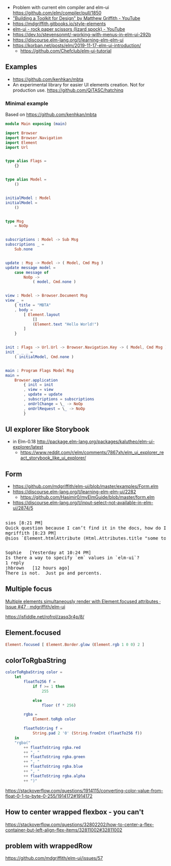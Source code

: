 - Problem with current elm compiler and elm-ui https://github.com/elm/compiler/pull/1850
- ["Building a Toolkit for Design" by Matthew Griffith - YouTube](https://www.youtube.com/watch?v=Ie-gqwSHQr0)
- https://mdgriffith.gitbooks.io/style-elements
- [elm-ui - rock paper scissors (lizard spock) - YouTube](https://www.youtube.com/watch?v=fhMLEOr8C4U)
- https://dev.to/stevensonmt/-working-with-menus-in-elm-ui-292b
- https://discourse.elm-lang.org/t/learning-elm-elm-ui
- https://korban.net/posts/elm/2019-11-17-elm-ui-introduction/
  - https://github.com/Chefclub/elm-ui-tutorial

## Examples

- https://github.com/kenhkan/mbta
- An experimental library for easier UI elements creation. Not for production use. https://github.com/QiTASC/hatchinq

### Minimal example

Based on https://github.com/kenhkan/mbta

```elm
module Main exposing (main)

import Browser
import Browser.Navigation
import Element
import Url


type alias Flags =
    {}


type alias Model =
    ()


initialModel : Model
initialModel =
    ()


type Msg
    = NoOp


subscriptions : Model -> Sub Msg
subscriptions _ =
    Sub.none


update : Msg -> Model -> ( Model, Cmd Msg )
update message model =
    case message of
        NoOp ->
            ( model, Cmd.none )


view : Model -> Browser.Document Msg
view _ =
    { title = "MBTA"
    , body =
        [ Element.layout
            []
            (Element.text "Hello World!")
        ]
    }


init : Flags -> Url.Url -> Browser.Navigation.Key -> ( Model, Cmd Msg )
init _ _ _ =
    ( initialModel, Cmd.none )


main : Program Flags Model Msg
main =
    Browser.application
        { init = init
        , view = view
        , update = update
        , subscriptions = subscriptions
        , onUrlChange = \_ -> NoOp
        , onUrlRequest = \_ -> NoOp
        }
```

## UI explorer like Storybook

- in Elm-0.18 http://package.elm-lang.org/packages/kalutheo/elm-ui-explorer/latest
  - https://www.reddit.com/r/elm/comments/7867xh/elm_ui_explorer_react_storybook_like_ui_explorer/

## Form

- https://github.com/mdgriffith/elm-ui/blob/master/examples/Form.elm
- https://discourse.elm-lang.org/t/learning-elm-elm-ui/2282
  - https://github.com/Hasimir0/myElmGuide/blob/master/form.elm
- https://discourse.elm-lang.org/t/input-select-not-available-in-elm-ui/2874/5

##

<pre>
sios [8:21 PM]
Quick question because I can’t find it in the docs, how do I do a `title="Some tooltip"`?
mgriffith [8:23 PM]
@sios `Element.htmlAttribute (Html.Attributes.title "some tooltip")` for now
</pre>

##

<pre>
Sophie   [Yesterday at 10:24 PM]
Is there a way to specify `em` values in `elm-ui`?
1 reply
jhbrown   [12 hours ago]
There is not.  Just px and percents.
</pre>

## Multiple focus

[Multiple elements simultaneously render with Element.focused attributes · Issue #47 · mdgriffith/elm-ui](https://github.com/mdgriffith/elm-ui/issues/47#issuecomment-501270001)

https://jsfiddle.net/rofrol/zasq3r4p/8/

## Element.focused

```elm
Element.focused [ Element.Border.glow (Element.rgb 1 0 0) 2 ]
```

## colorToRgbaString

```elm
colorToRgbaString color =
    let
        floatTo256 f =
            if f >= 1 then
                255

            else
                floor (f * 256)

        rgba =
            Element.toRgb color

        floatToString f =
            String.pad 2 '0' (String.fromInt (floatTo256 f))
    in
    "rgba("
        ++ floatToString rgba.red
        ++ ", "
        ++ floatToString rgba.green
        ++ ", "
        ++ floatToString rgba.blue
        ++ ", "
        ++ floatToString rgba.alpha
        ++ ")"
```

https://stackoverflow.com/questions/1914115/converting-color-value-from-float-0-1-to-byte-0-255/1914172#1914172

## How to center wrapped flexbox - you can't

https://stackoverflow.com/questions/32802202/how-to-center-a-flex-container-but-left-align-flex-items/32811002#32811002

## problem with wrappedRow

https://github.com/mdgriffith/elm-ui/issues/57
